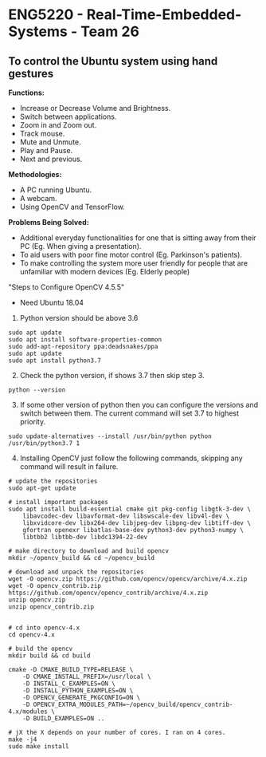 # ENG5220 - Real-Time-Embedded-Systems - Team 26

## To control the Ubuntu system using hand gestures
**Functions:**
* Increase or Decrease Volume and Brightness.
* Switch between applications.
* Zoom in and Zoom out.
* Track mouse.
* Mute and Unmute.
* Play and Pause.
* Next and previous.

**Methodologies:**
* A PC running Ubuntu.
* A webcam.
* Using OpenCV and TensorFlow.

**Problems Being Solved:**
* Additional everyday functionalities for one that is sitting away from their PC (Eg. When giving a presentation).
* To aid users with poor fine motor control (Eg. Parkinson's patients).
* To make controlling the system more user friendly for people that are unfamiliar with modern devices (Eg. Elderly people)

"Steps to Configure OpenCV 4.5.5"
* Need Ubuntu 18.04

1. Python version should be above 3.6
```
sudo apt update
sudo apt install software-properties-common
sudo add-apt-repository ppa:deadsnakes/ppa
sudo apt update
sudo apt install python3.7
```

2. Check the python version, if shows 3.7 then skip step 3.
```
python --version
```

3. If some other version of python then you can configure the versions and switch between them. The current command will set 3.7 to highest priority.
```
sudo update-alternatives --install /usr/bin/python python /usr/bin/python3.7 1
```

4. Installing OpenCV just follow the following commands, skipping any command will result in failure.
```
# update the repositories
sudo apt-get update

# install important packages
sudo apt install build-essential cmake git pkg-config libgtk-3-dev \
    libavcodec-dev libavformat-dev libswscale-dev libv4l-dev \
    libxvidcore-dev libx264-dev libjpeg-dev libpng-dev libtiff-dev \
    gfortran openexr libatlas-base-dev python3-dev python3-numpy \
    libtbb2 libtbb-dev libdc1394-22-dev
    
# make directory to download and build opencv
mkdir ~/opencv_build && cd ~/opencv_build

# download and unpack the repositories
wget -O opencv.zip https://github.com/opencv/opencv/archive/4.x.zip
wget -O opencv_contrib.zip https://github.com/opencv/opencv_contrib/archive/4.x.zip
unzip opencv.zip
unzip opencv_contrib.zip


# cd into opencv-4.x 
cd opencv-4.x

# build the opencv
mkdir build && cd build

cmake -D CMAKE_BUILD_TYPE=RELEASE \
    -D CMAKE_INSTALL_PREFIX=/usr/local \
    -D INSTALL_C_EXAMPLES=ON \
    -D INSTALL_PYTHON_EXAMPLES=ON \
    -D OPENCV_GENERATE_PKGCONFIG=ON \
    -D OPENCV_EXTRA_MODULES_PATH=~/opencv_build/opencv_contrib-4.x/modules \
    -D BUILD_EXAMPLES=ON ..
    
# jX the X depends on your number of cores. I ran on 4 cores.
make -j4
sudo make install            
```




